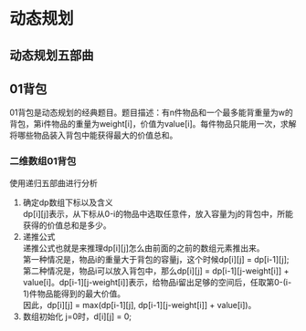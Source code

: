 # 动态规划

## 动态规划五部曲

## 01背包

01背包是动态规划的经典题目。题目描述：有n件物品和一个最多能背重量为w的背包，第i件物品的重量为weight[i]，价值为value[i]。每件物品只能用一次，求解将哪些物品装入背包中能获得最大的价值总和。
### 二维数组01背包
 使用递归五部曲进行分析  
 1. 确定dp数组下标以及含义  
 dp[i][j]表示，从下标从0-i的物品中选取任意件，放入容量为j的背包中，所能获得的价值总和是多少。
 2. 递推公式  
 递推公式也就是来推理dp[i][j]怎么由前面的之前的数组元素推出来。  
 第一种情况是，物品i的重量大于背包的容量j，这个时候dp[i][j] = dp[i-1][j];  
 第二种情况是，物品i可以放入背包中，那么dp[i][j] = dp[i-1][j-weight[i]] + value[i]。dp[i-1][j-weight[i]]表示，给物品i留出足够的空间后，任取第0-(i-1)件物品能得到的最大价值。  
 因此，dp[i][j] = max(dp[i-1][j], dp[i-1][j-weight[i]] + value[i])。
3. 数组初始化
j=0时，d[i][j] = 0;
 



